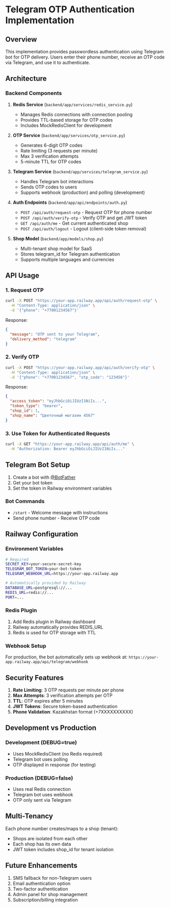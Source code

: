 # Telegram OTP Authentication Implementation

## Overview

This implementation provides passwordless authentication using Telegram bot for OTP delivery. Users enter their phone number, receive an OTP code via Telegram, and use it to authenticate.

## Architecture

### Backend Components

1. **Redis Service** (`backend/app/services/redis_service.py`)
   - Manages Redis connections with connection pooling
   - Provides TTL-based storage for OTP codes
   - Includes MockRedisClient for development

2. **OTP Service** (`backend/app/services/otp_service.py`)
   - Generates 6-digit OTP codes
   - Rate limiting (3 requests per minute)
   - Max 3 verification attempts
   - 5-minute TTL for OTP codes

3. **Telegram Service** (`backend/app/services/telegram_service.py`)
   - Handles Telegram bot interactions
   - Sends OTP codes to users
   - Supports webhook (production) and polling (development)

4. **Auth Endpoints** (`backend/app/api/endpoints/auth.py`)
   - `POST /api/auth/request-otp` - Request OTP for phone number
   - `POST /api/auth/verify-otp` - Verify OTP and get JWT token
   - `GET /api/auth/me` - Get current authenticated shop
   - `POST /api/auth/logout` - Logout (client-side token removal)

5. **Shop Model** (`backend/app/models/shop.py`)
   - Multi-tenant shop model for SaaS
   - Stores telegram_id for Telegram authentication
   - Supports multiple languages and currencies

## API Usage

### 1. Request OTP

```bash
curl -X POST "https://your-app.railway.app/api/auth/request-otp" \
  -H "Content-Type: application/json" \
  -d '{"phone": "+77001234567"}'
```

Response:
```json
{
  "message": "OTP sent to your Telegram",
  "delivery_method": "telegram"
}
```

### 2. Verify OTP

```bash
curl -X POST "https://your-app.railway.app/api/auth/verify-otp" \
  -H "Content-Type: application/json" \
  -d '{"phone": "+77001234567", "otp_code": "123456"}'
```

Response:
```json
{
  "access_token": "eyJhbGciOiJIUzI1NiIs...",
  "token_type": "bearer",
  "shop_id": 1,
  "shop_name": "Цветочный магазин 4567"
}
```

### 3. Use Token for Authenticated Requests

```bash
curl -X GET "https://your-app.railway.app/api/auth/me" \
  -H "Authorization: Bearer eyJhbGciOiJIUzI1NiIs..."
```

## Telegram Bot Setup

1. Create a bot with [@BotFather](https://t.me/botfather)
2. Get your bot token
3. Set the token in Railway environment variables

### Bot Commands

- `/start` - Welcome message with instructions
- Send phone number - Receive OTP code

## Railway Configuration

### Environment Variables

```bash
# Required
SECRET_KEY=your-secure-secret-key
TELEGRAM_BOT_TOKEN=your-bot-token
TELEGRAM_WEBHOOK_URL=https://your-app.railway.app

# Automatically provided by Railway
DATABASE_URL=postgresql://...
REDIS_URL=redis://...
PORT=...
```

### Redis Plugin

1. Add Redis plugin in Railway dashboard
2. Railway automatically provides REDIS_URL
3. Redis is used for OTP storage with TTL

### Webhook Setup

For production, the bot automatically sets up webhook at:
`https://your-app.railway.app/api/telegram/webhook`

## Security Features

1. **Rate Limiting**: 3 OTP requests per minute per phone
2. **Max Attempts**: 3 verification attempts per OTP
3. **TTL**: OTP expires after 5 minutes
4. **JWT Tokens**: Secure token-based authentication
5. **Phone Validation**: Kazakhstan format (+7XXXXXXXXXX)

## Development vs Production

### Development (DEBUG=true)
- Uses MockRedisClient (no Redis required)
- Telegram bot uses polling
- OTP displayed in response (for testing)

### Production (DEBUG=false)
- Uses real Redis connection
- Telegram bot uses webhook
- OTP only sent via Telegram

## Multi-Tenancy

Each phone number creates/maps to a shop (tenant):
- Shops are isolated from each other
- Each shop has its own data
- JWT token includes shop_id for tenant isolation

## Future Enhancements

1. SMS fallback for non-Telegram users
2. Email authentication option
3. Two-factor authentication
4. Admin panel for shop management
5. Subscription/billing integration